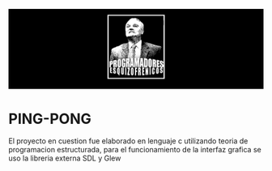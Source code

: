 ![No se encontro logo readme](LogoReadme/LogoReadmePE.png)
# PING-PONG
El proyecto en cuestion fue elaborado en lenguaje c utilizando teoria de programacion estructurada, para el funcionamiento de la interfaz grafica se uso la libreria externa SDL y Glew
